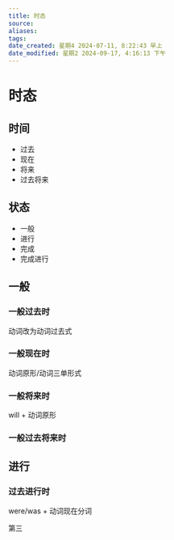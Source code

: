 ```yaml
---
title: 时态
source: 
aliases: 
tags: 
date_created: 星期4 2024-07-11, 8:22:43 早上
date_modified: 星期2 2024-09-17, 4:16:13 下午
---
```


# 时态

## 时间

- 过去
- 现在
- 将来
- 过去将来

## 状态

- 一般
- 进行
- 完成
- 完成进行

## 一般

### 一般过去时

动词改为动词过去式

### 一般现在时

动词原形/动词三单形式

### 一般将来时

will + 动词原形

### 一般过去将来时

## 进行

### 过去进行时

were/was + 动词现在分词

第三